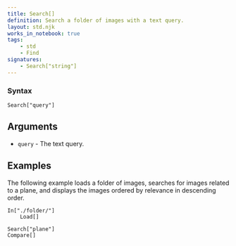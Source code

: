 ```yaml
---
title: Search[]
definition: Search a folder of images with a text query.
layout: std.njk
works_in_notebook: true
tags:
    - std
    - Find
signatures:
    - Search["string"]
---
```


### Syntax

```
Search["query"]
```

## Arguments

- `query` - The text query.

## Examples

The following example loads a folder of images, searches for images related to a plane, and displays the images ordered by relevance in descending order.

```
In["./folder/"]
    Load[]

Search["plane"]
Compare[]
```
